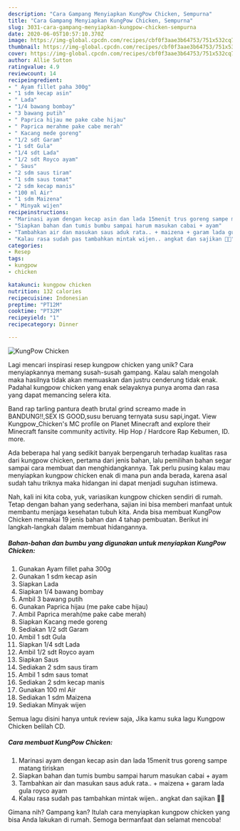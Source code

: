```yaml
---
description: "Cara Gampang Menyiapkan KungPow Chicken, Sempurna"
title: "Cara Gampang Menyiapkan KungPow Chicken, Sempurna"
slug: 3031-cara-gampang-menyiapkan-kungpow-chicken-sempurna
date: 2020-06-05T10:57:10.370Z
image: https://img-global.cpcdn.com/recipes/cbf0f3aae3b64753/751x532cq70/kungpow-chicken-foto-resep-utama.jpg
thumbnail: https://img-global.cpcdn.com/recipes/cbf0f3aae3b64753/751x532cq70/kungpow-chicken-foto-resep-utama.jpg
cover: https://img-global.cpcdn.com/recipes/cbf0f3aae3b64753/751x532cq70/kungpow-chicken-foto-resep-utama.jpg
author: Allie Sutton
ratingvalue: 4.9
reviewcount: 14
recipeingredient:
- " Ayam fillet paha 300g"
- "1 sdm kecap asin"
- " Lada"
- "1/4 bawang bombay"
- "3 bawang putih"
- " Paprica hijau me pake cabe hijau"
- " Paprica merahme pake cabe merah"
- " Kacang mede goreng"
- "1/2 sdt Garam"
- "1 sdt Gula"
- "1/4 sdt Lada"
- "1/2 sdt Royco ayam"
- " Saus"
- "2 sdm saus tiram"
- "1 sdm saus tomat"
- "2 sdm kecap manis"
- "100 ml Air"
- "1 sdm Maizena"
- " Minyak wijen"
recipeinstructions:
- "Marinasi ayam dengan kecap asin dan lada 15menit trus goreng sampe matang tiriskan"
- "Siapkan bahan dan tumis bumbu sampai harum masukan cabai + ayam"
- "Tambahkan air dan masukan saus aduk rata.. + maizena + garam lada gula royco ayam"
- "Kalau rasa sudah pas tambahkan mintak wijen.. angkat dan sajikan 🙏😊"
categories:
- Resep
tags:
- kungpow
- chicken

katakunci: kungpow chicken 
nutrition: 132 calories
recipecuisine: Indonesian
preptime: "PT12M"
cooktime: "PT32M"
recipeyield: "1"
recipecategory: Dinner

---
```



![KungPow Chicken](https://img-global.cpcdn.com/recipes/cbf0f3aae3b64753/751x532cq70/kungpow-chicken-foto-resep-utama.jpg)

Lagi mencari inspirasi resep kungpow chicken yang unik? Cara menyiapkannya memang susah-susah gampang. Kalau salah mengolah maka hasilnya tidak akan memuaskan dan justru cenderung tidak enak. Padahal kungpow chicken yang enak selayaknya punya aroma dan rasa yang dapat memancing selera kita.

Band rap tarling pantura death brutal grind screamo made in BANDUNG!!,SEX IS GOOD,susu beruang ternyata susu sapi,ingat. View Kungpow_Chicken&#39;s MC profile on Planet Minecraft and explore their Minecraft fansite community activity. Hip Hop / Hardcore Rap Kebumen, ID. more.

Ada beberapa hal yang sedikit banyak berpengaruh terhadap kualitas rasa dari kungpow chicken, pertama dari jenis bahan, lalu pemilihan bahan segar sampai cara membuat dan menghidangkannya. Tak perlu pusing kalau mau menyiapkan kungpow chicken enak di mana pun anda berada, karena asal sudah tahu triknya maka hidangan ini dapat menjadi suguhan istimewa.


Nah, kali ini kita coba, yuk, variasikan kungpow chicken sendiri di rumah. Tetap dengan bahan yang sederhana, sajian ini bisa memberi manfaat untuk membantu menjaga kesehatan tubuh kita. Anda bisa membuat KungPow Chicken memakai 19 jenis bahan dan 4 tahap pembuatan. Berikut ini langkah-langkah dalam membuat hidangannya.

<!--inarticleads1-->

##### Bahan-bahan dan bumbu yang digunakan untuk menyiapkan KungPow Chicken:

1. Gunakan  Ayam fillet paha 300g
1. Gunakan 1 sdm kecap asin
1. Siapkan  Lada
1. Siapkan 1/4 bawang bombay
1. Ambil 3 bawang putih
1. Gunakan  Paprica hijau (me pake cabe hijau)
1. Ambil  Paprica merah(me pake cabe merah)
1. Siapkan  Kacang mede goreng
1. Sediakan 1/2 sdt Garam
1. Ambil 1 sdt Gula
1. Siapkan 1/4 sdt Lada
1. Ambil 1/2 sdt Royco ayam
1. Siapkan  Saus
1. Sediakan 2 sdm saus tiram
1. Ambil 1 sdm saus tomat
1. Sediakan 2 sdm kecap manis
1. Gunakan 100 ml Air
1. Sediakan 1 sdm Maizena
1. Sediakan  Minyak wijen


Semua lagu disini hanya untuk review saja, Jika kamu suka lagu Kungpow Chicken belilah CD. 

<!--inarticleads2-->

##### Cara membuat KungPow Chicken:

1. Marinasi ayam dengan kecap asin dan lada 15menit trus goreng sampe matang tiriskan
1. Siapkan bahan dan tumis bumbu sampai harum masukan cabai + ayam
1. Tambahkan air dan masukan saus aduk rata.. + maizena + garam lada gula royco ayam
1. Kalau rasa sudah pas tambahkan mintak wijen.. angkat dan sajikan 🙏😊




Gimana nih? Gampang kan? Itulah cara menyiapkan kungpow chicken yang bisa Anda lakukan di rumah. Semoga bermanfaat dan selamat mencoba!
